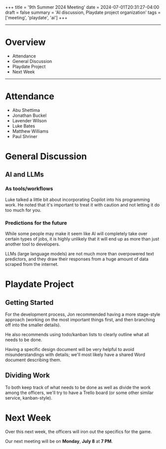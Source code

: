 +++
title = '9th Summer 2024 Meeting'
date = 2024-07-01T20:31:27-04:00
draft = false
summary = 'AI discussion, Playdate project organization'
tags = ['meeting', 'playdate', 'ai']
+++

***
# Overview
- Attendance
- General Discussion
- Playdate Project
- Next Week
***
# Attendance
- Abu Shettima
- Jonathan Buckel
- Lavender Wilson
- Luke Bates
- Matthew Williams
- Paul Shriner
# General Discussion
## AI and LLMs
### As tools/workflows
Luke talked a little bit about incorporating Copilot into his programming work. He noted that it's important to treat it with caution and not letting it do too much for you. 
### Predictions for the future
While some people may make it seem like AI will completely take over certain types of jobs, it is highly unlikely that it will end up as more than just another tool to developers.

LLMs (large language models) are not much more than overpowered text predictors, and they draw their responses from a huge amount of data scraped from the internet. 
# Playdate Project
## Getting Started
For the development process, Jon recommended having a more stage-style approach (working on the most important things first, and then branching off into the smaller details). 

He also recommends using todo/kanban lists to clearly outline what all needs to be done. 

Having a specific design document will be very helpful to avoid misunderstandings with details; we'll most likely have a shared Word document describing them. 
## Dividing Work
To both keep track of what needs to be done as well as divide the work among the officers, we'll try to have a Trello board (or some other similar service, kanban-style). 
# Next Week
Over this next week, the officers will iron out the specifics for the game. 

Our next meeting will be on **Monday**, **July 8** at **7 PM**. 